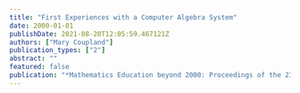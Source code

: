 ```yaml
---
title: "First Experiences with a Computer Algebra System"
date: 2000-01-01
publishDate: 2021-08-20T12:05:59.467121Z
authors: ["Mary Coupland"]
publication_types: ["2"]
abstract: ""
featured: false
publication: "*Mathematics Education beyond 2000: Proceedings of the 23rd Annual Conference łdots*"
---
```


